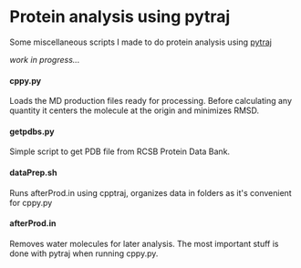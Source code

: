 # Protein analysis using pytraj
Some miscellaneous scripts I made to do protein analysis using [pytraj](http://amber-md.github.io/pytraj/latest/index.html)

_work in progress..._

#### cppy.py
Loads the MD production files ready for processing. Before calculating any quantity it centers the molecule at the origin and minimizes RMSD.

#### getpdbs.py
Simple script to get PDB file from RCSB Protein Data Bank.

#### dataPrep.sh
Runs afterProd.in using cpptraj, organizes data in folders as it's convenient for cppy.py

#### afterProd.in
Removes water molecules for later analysis. The most important stuff is done with pytraj when running cppy.py.
